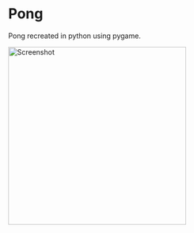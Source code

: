 # Pong

Pong recreated in python using pygame.

<img width="359" alt="Screenshot" src="https://user-images.githubusercontent.com/67560949/227400631-8ab42fb2-eae4-475b-84f2-5027187a189c.png">
